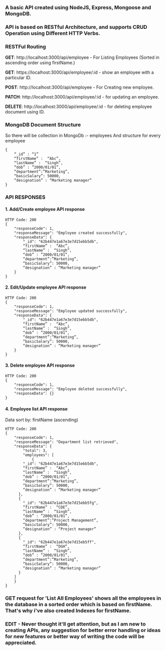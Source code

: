 ### A basic API created using NodeJS, Express, Mongoose and MongoDB.
### API is based on RESTful Architecture, and supports CRUD Operation using Different HTTP Verbs.
### RESTFul Routing

**GET**: http://localhost:3000/api/employee - For Listing Employees (Sorted in ascending order using firstName.)

**GET**: https://localhost:3000/api/employee/:id - show an employee with a particular ID.

**POST**: http://localhost:3000/api/employee - For Creating new employee.

**PATCH**: http://localhost:3000/api/employee/:id - for updating an employee.

**DELETE**: http://localhost:3000/api/employee/:id - for deleting employee document using ID.

### MongoDB Document Structure
So there will be collection in MongoDb :-  employees
And structure for every employee
```
{
    “_id” : “1”
    “firstName” :  “Abc”,
    “lastName” :  “Singh”,
    “dob” : ”2000/01/01”,
    “department”:”Marketing”,
    “basicSalary”: 50000,
    “designation” : “Marketing manager”
}
```

### API RESPONSES
#### 1. Add/Create employee API response
```
HTTP Code: 200
{
    "responseCode": 1,
    "responseMessage": "Employee created successfully",
    "responseData": {
        "_id": "62b447e1a67e3e7d15ebb5db",
        “firstName” :  “Abc”,
        “lastName” :  “Singh”,
        “dob” : ”2000/01/01”,
        “department”:”Marketing”,
        “basicSalary”: 50000,
        “designation” : “Marketing manager”
    }
}
```

#### 2. Edit/Update employee API response
```
HTTP Code: 200
{
    "responseCode": 1,
    "responseMessage": "Employee updated successfully",
    "responseData": {
        "_id": "62b447e1a67e3e7d15ebb5db",
        “firstName” :  “Abc”,
        “lastName” :  “Singh”,
        “dob” : ”2000/01/01”,
        “department”:”Marketing”,
        “basicSalary”: 50000,
        “designation” : “Marketing manager”
    }
}
```

#### 3. Delete employee API response
```	
HTTP Code: 200
{
    "responseCode": 1,
    "responseMessage": "Employee deleted successfully",
    "responseData": {}
}
```

#### 4. Employee list API response

Data sort by: firstName (ascending)
```
HTTP Code: 200
{
    "responseCode": 1,
    "responseMessage": "Department list retrieved",
    "responseData": {
        "total": 3,
        "employees": [
            {
        "_id": "62b447e1a67e3e7d15ebb5db",
        “firstName” :  “Abc”,
        “lastName” :  “Singh”,
        “dob” : ”2000/01/01”,
        “department”:”Marketing”,
        “basicSalary”: 50000,
        “designation” : “Marketing manager”
      },
      {
        "_id": "62b447e1a67e3e7d15ebb5fg",
        “firstName” :  “CDE”,
        “lastName” :  “Singh”,
        “dob” : ”2000/01/01”,
        “department”:”Project Management”,
        “basicSalary”: 50000,
        “designation” : “Project manager”
      },
      {
        "_id": "62b447e1a67e3e7d15eb5ff",
        “firstName” :  “DGH”,
        “lastName” :  “Singh”,
        “dob” : ”2000/01/01”,
        “department”:”Marketing”,
        “basicSalary”: 50000,
        “designation” : “Marketing manager”
      }
    ]
    }
}
```
### GET request for 'List All Employees' shows all the employees in the database in a sorted order which is based on firstName. That's why i've also created Indexes for firstName.

### **EDIT -** Never thought it'll get attention, but as I am new to creating APIs, any suggestion for better error handling or ideas for new features or better way of writing the code will be appreciated.
